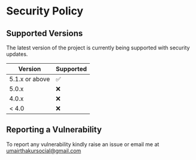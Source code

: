 # Security Policy

## Supported Versions

The latest version of the project is currently being supported with security updates.

| Version          | Supported          |
| ---------------- | ------------------ |
| 5.1.x or above   | :white_check_mark: |
| 5.0.x            | :x:                |
| 4.0.x            | :x:                |
| < 4.0            | :x:                |

## Reporting a Vulnerability

To report any vulnerability kindly raise an issue or email me at umairthakursocial@gmail.com
